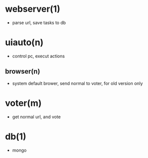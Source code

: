 # webserver(1)

* parse url, save tasks to db

# uiauto(n)

* control pc, execut actions

## browser(n)

* system default brower, send normal to voter, for old version only

# voter(m)

* get normal url, and vote

# db(1)

* mongo

